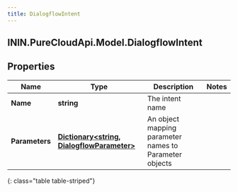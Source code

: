 ```yaml
---
title: DialogflowIntent
---
```

## ININ.PureCloudApi.Model.DialogflowIntent

## Properties

|Name | Type | Description | Notes|
|------------ | ------------- | ------------- | -------------|
| **Name** | **string** | The intent name | |
| **Parameters** | [**Dictionary&lt;string, DialogflowParameter&gt;**](DialogflowParameter.html) | An object mapping parameter names to Parameter objects | |
{: class="table table-striped"}


